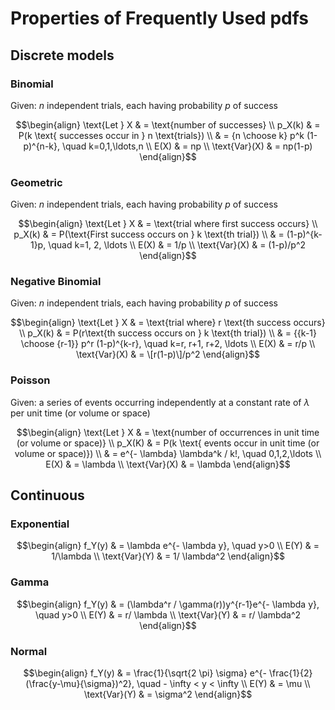 # Properties of Frequently Used pdfs

## Discrete models

### Binomial
Given: $n$ independent trials, each having probability $p$ of success

$$\begin{align}
\text{Let } X & = \text{number of successes} \\
p_X(k) & = P(k \text{ successes occur in } n \text{trials}) \\
& = {n \choose k} p^k (1-p)^{n-k}, \quad k=0,1,\ldots,n \\
E(X) & = np \\
\text{Var}(X) & = np(1-p)
\end{align}$$

### Geometric
Given: $n$ independent trials, each having probability $p$ of success

$$\begin{align}
\text{Let } X & = \text{trial where first success occurs} \\
p_X(k) & = P(\text{First success occurs on } k \text{th trial}) \\
& = (1-p)^{k-1}p, \quad k=1, 2, \ldots \\
E(X) & = 1/p \\
\text{Var}(X) & = (1-p)/p^2
\end{align}$$

### Negative Binomial
Given: $n$ independent trials, each having probability $p$ of success

$$\begin{align}
\text{Let } X & = \text{trial where} r \text{th  success occurs} \\
p_X(k) & = P(r\text{th success occurs on } k \text{th trial}) \\
& = {{k-1} \choose {r-1}} p^r (1-p)^{k-r}, \quad k=r, r+1, r+2, \ldots \\
E(X) & = r/p \\
\text{Var}(X) & = \[r(1-p)\]/p^2
\end{align}$$

### Poisson
Given: a series of events occurring independently at a constant rate of $\lambda$ per unit time (or volume or space)

$$\begin{align}
\text{Let } X & = \text{number of occurrences in unit time (or volume or space)} \\
p_X(K) & = P(k \text{ events occur in unit time (or volume or space)}) \\
& = e^{- \lambda} \lambda^k / k!, \quad 0,1,2,\ldots \\
E(X) & = \lambda \\
\text{Var}(X) & = \lambda 
\end{align}$$

## Continuous

### Exponential

$$\begin{align}
f_Y(y) & = \lambda e^{- \lambda y}, \quad y>0 \\
E(Y) & = 1/\lambda \\
\text{Var}(Y) & = 1/ \lambda^2 
\end{align}$$

### Gamma

$$\begin{align}
f_Y(y) & = (\lambda^r / \gamma(r))y^{r-1}e^{- \lambda y}, \quad y>0 \\
E(Y) & = r/ \lambda \\
\text{Var}(Y) & = r/ \lambda^2
\end{align}$$

### Normal

$$\begin{align}
f_Y(y) & = \frac{1}{\sqrt{2 \pi} \sigma} e^{- \frac{1}{2} (\frac{y-\mu}{\sigma})^2}, \quad - \infty < y < \infty \\
E(Y) & = \mu \\
\text{Var}(Y) & = \sigma^2
\end{align}$$


